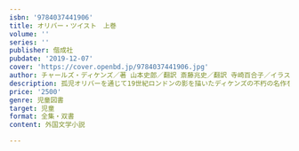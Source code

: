 ```yaml
---
isbn: '9784037441906'
title: オリバー・ツイスト　上巻
volume: ''
series: ''
publisher: 偕成社
pubdate: '2019-12-07'
cover: 'https://cover.openbd.jp/9784037441906.jpg'
author: チャールズ・ディケンズ／著 山本史郎／翻訳 斎藤兆史／翻訳 寺崎百合子／イラスト
description: 孤児オリバーを通じて19世紀ロンドンの影を描いたディケンズの不朽の名作を、新たな完訳でお届け。
price: '2500'
genre: 児童図書
target: 児童
format: 全集・双書
content: 外国文学小説

---
```

